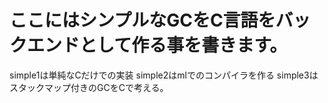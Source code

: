 # ここにはシンプルなGCをC言語をバックエンドとして作る事を書きます。

simple1は単純なCだけでの実装
simple2はmlでのコンパイラを作る
simple3はスタックマップ付きのGCをCで考える。
